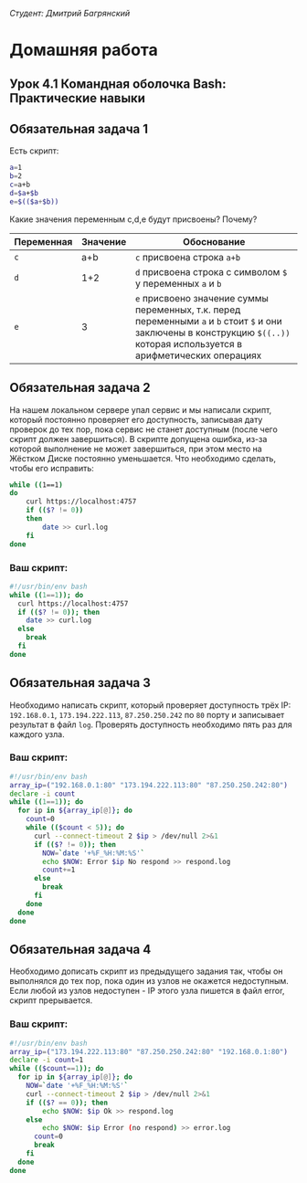 *Студент: Дмитрий Багрянский*

# Домашняя работа

## Урок 4.1 Командная оболочка Bash: Практические навыки

## Обязательная задача 1

Есть скрипт:
```bash
a=1
b=2
c=a+b
d=$a+$b
e=$(($a+$b))
```

Какие значения переменным c,d,e будут присвоены? Почему?

| Переменная  | Значение | Обоснование |
| ------------- | ------------- | ------------- |
| `c`  | a+b  | `c` присвоена строка `a+b` |
| `d`  | 1+2  | `d` присвоена строка с символом `$` у переменных `a` и `b` |
| `e`  | 3  | `e` присвоено значение суммы переменных, т.к. перед переменными `a` и `b` стоит `$` и они заключены в конструкцию `$((..))` которая используется в арифметических операциях |


## Обязательная задача 2
На нашем локальном сервере упал сервис и мы написали скрипт, который постоянно проверяет его доступность, записывая дату проверок до тех пор, пока сервис не станет доступным (после чего скрипт должен завершиться). В скрипте допущена ошибка, из-за которой выполнение не может завершиться, при этом место на Жёстком Диске постоянно уменьшается. Что необходимо сделать, чтобы его исправить:
```bash
while ((1==1)
do
	curl https://localhost:4757
	if (($? != 0))
	then
		date >> curl.log
	fi
done
```

### Ваш скрипт:
```bash
#!/usr/bin/env bash
while ((1==1)); do
  curl https://localhost:4757
  if (($? != 0)); then
    date >> curl.log
  else
    break
  fi
done
```

## Обязательная задача 3
Необходимо написать скрипт, который проверяет доступность трёх IP: `192.168.0.1`, `173.194.222.113`, `87.250.250.242` по `80` порту и записывает результат в файл `log`. Проверять доступность необходимо пять раз для каждого узла.

### Ваш скрипт:
```bash
#!/usr/bin/env bash
array_ip=("192.168.0.1:80" "173.194.222.113:80" "87.250.250.242:80")
declare -i count
while ((1==1)); do
  for ip in ${array_ip[@]}; do
    count=0
    while (($count < 5)); do
      curl --connect-timeout 2 $ip > /dev/null 2>&1
      if (($? != 0)); then
        NOW=`date '+%F_%H:%M:%S'`
        echo $NOW: Error $ip No respond >> respond.log
        count+=1
      else
        break
      fi
    done
  done
done
```

## Обязательная задача 4
Необходимо дописать скрипт из предыдущего задания так, чтобы он выполнялся до тех пор, пока один из узлов не окажется недоступным. Если любой из узлов недоступен - IP этого узла пишется в файл error, скрипт прерывается.

### Ваш скрипт:
```bash
#!/usr/bin/env bash
array_ip=("173.194.222.113:80" "87.250.250.242:80" "192.168.0.1:80")
declare -i count=1
while (($count==1)); do
  for ip in ${array_ip[@]}; do
  	NOW=`date '+%F_%H:%M:%S'`
    curl --connect-timeout 2 $ip > /dev/null 2>&1
    if (($? == 0)); then
    	echo $NOW: $ip Ok >> respond.log
    else
    	echo $NOW: $ip Error (no respond) >> error.log
      count=0
      break
    fi
  done
done
```
